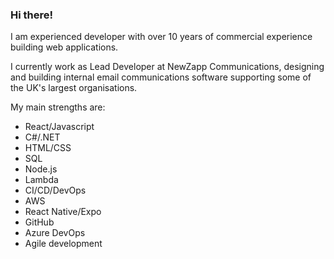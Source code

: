 ### Hi there!

I am experienced developer with over 10 years of commercial experience building web applications.

I currently work as Lead Developer at NewZapp Communications, designing and building internal email communications software supporting some of the UK's largest organisations.

My main strengths are:
- React/Javascript
- C#/.NET
- HTML/CSS
- SQL
- Node.js
- Lambda
- CI/CD/DevOps
- AWS
- React Native/Expo
- GitHub
- Azure DevOps
- Agile development



<!--
**pgrinsell/pgrinsell** is a ✨ _special_ ✨ repository because its `README.md` (this file) appears on your GitHub profile.

Here are some ideas to get you started:

- 🔭 I’m currently working on ...
- 🌱 I’m currently learning ...
- 👯 I’m looking to collaborate on ...
- 🤔 I’m looking for help with ...
- 💬 Ask me about ...
- 📫 How to reach me: ...
- 😄 Pronouns: ...
- ⚡ Fun fact: ...
-->
